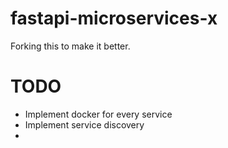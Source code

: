 # fastapi-microservices-x
Forking this to make it better.

# TODO
- Implement docker for every service
- Implement service discovery
- 
